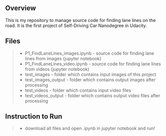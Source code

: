 Overview
---------------

 This is my repository to manage source code for finding lane lines on the road.
 It is the first project of Self-Driving Car Nanodegree in Udacity.


Files
---------------

> - P1_FindLaneLines_images.ipynb - source code for finding lane lines from images (jupyter notebook)
> - P1_FindLaneLines_video.ipynb  - source code for finding lane lines from videos (jupyter notebook)
> - test_images                   - folder which contains input images of this project
> - test_images_output            - folder which contains output images after processing
> - test_videos                   - folder which contains input video files
> - test_videos_output            - folder which contains output video files after processing


Instruction to Run
---------------

> - download all files and open .ipynb in jupyter notebook and run!
